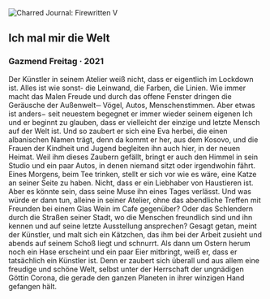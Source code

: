 <div class="artwork-of-the-day">
  <div class="container">
    <div class="img-wrapper">
      <img
        src="https://uploads3.wikiart.org/00351/images/gazmend-freitag/3000-p.jpg!Large.jpg"
        alt="Charred Journal: Firewritten V" />
    </div>
    <div class="artwork-detail">
      <div class="artwork-origin"> 
        <h2 class="artwork-name">Ich mal mir die Welt</h2>
        <h3 class="artist">
          Gazmend Freitag
                    ·  2021
        </h3>
      </div>
      <p class="description">
        <span class="artwork-description-text ng-binding" ng-bind-html="viewModel.ArtworkOfTheDay.Description | unsafe">Der Künstler in seinem Atelier weiß nicht, dass er eigentlich im Lockdown ist. Alles ist wie sonst- die Leinwand, die Farben, die Linien. Wie immer macht das Malen Freude und durch das offene Fenster dringen die Geräusche der Außenwelt─ Vögel, Autos, Menschenstimmen. Aber etwas ist anders− seit neuestem begegnet er immer wieder seinem eigenen Ich und er beginnt zu glauben, dass er vielleicht der einzige und letzte Mensch auf der Welt ist. Und so zaubert er sich eine Eva herbei, die einen albanischen Namen trägt, denn da kommt er her, aus dem Kosovo, und die Frauen der Kindheit und Jugend begleiten ihn auch hier, in der neuen Heimat. Weil ihm dieses Zaubern gefällt, bringt er auch den Himmel in sein Studio und ein paar Autos, in denen niemand sitzt oder irgendwohin fährt. Eines Morgens, beim Tee trinken, stellt er sich vor wie es wäre, eine Katze an seiner Seite zu haben. Nicht, dass er ein Liebhaber von Haustieren ist. Aber es könnte sein, dass seine Muse ihn eines Tages verlässt. Und was würde er dann tun, alleine in seiner Atelier, ohne das abendliche Treffen mit Freunden bei einem Glas Wein im Cafe gegenüber? Oder das Schlendern durch die Straßen seiner Stadt, wo die Menschen freundlich sind und ihn kennen und auf seine letzte Ausstellung ansprechen? Gesagt getan, meint der Künstler, und malt sich ein Kätzchen, das ihm bei der Arbeit zusieht und abends auf seinem Schoß liegt und schnurrt. Als dann um Ostern herum noch ein Hase erscheint und ein paar Eier mitbringt, weiß er, dass er tatsächlich ein Künstler ist. Denn er zaubert sich überall und aus allem eine freudige und schöne Welt, selbst unter der Herrschaft der ungnädigen Göttin Corona, die gerade den ganzen Planeten in ihrer winzigen Hand gefangen hält.</span>
                        <div class="text-shadow-container" ng-show="showShadow" style=""></div>
      </p>
    </div>
  </div>

</div>
